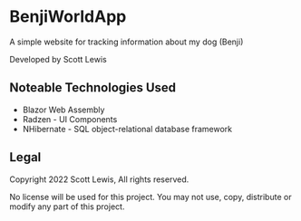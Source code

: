 # BenjiWorldApp

A simple website for tracking information about my dog (Benji)

Developed by Scott Lewis

## Noteable Technologies Used

- Blazor Web Assembly
- Radzen - UI Components
- NHibernate - SQL object-relational database framework

## Legal
Copyright 2022 Scott Lewis, All rights reserved.

No license will be used for this project. You may not use, copy, distribute or modify any part of this project.
